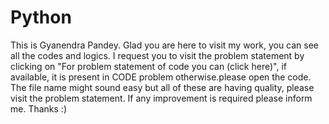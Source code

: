 # Python
This is Gyanendra Pandey. Glad you are here to visit my work, you can see all the codes and logics. I request you to visit the problem statement by clicking on "For problem statement of code you can (click here)", if available, it is present in CODE problem otherwise.please open the code. 
The file name might sound easy but all of these are having quality, please visit the problem statement. 
If any improvement is required please inform me. 
Thanks :)


